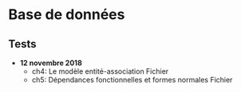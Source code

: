 # Base de données


<h2>Tests</h2>

* **12 novembre 2018**
    * ch4: Le modèle entité-association Fichier
    * ch5: Dépendances fonctionnelles et formes normales Fichier

<Posts/>
